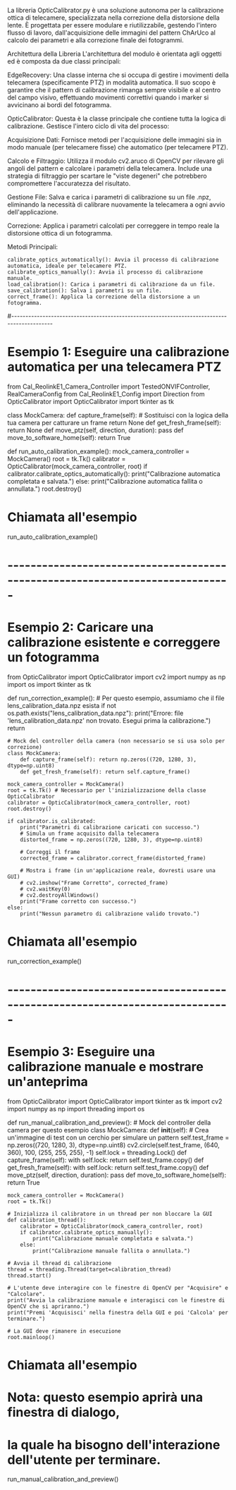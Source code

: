 La libreria OpticCalibrator.py è una soluzione autonoma per la calibrazione ottica di telecamere, specializzata nella correzione della distorsione della lente. È progettata per essere modulare e riutilizzabile, gestendo l'intero flusso di lavoro, dall'acquisizione delle immagini del pattern ChArUco al calcolo dei parametri e alla correzione finale dei fotogrammi.

Architettura della Libreria
L'architettura del modulo è orientata agli oggetti ed è composta da due classi principali:

EdgeRecovery: Una classe interna che si occupa di gestire i movimenti della telecamera (specificamente PTZ) in modalità automatica. Il suo scopo è garantire che il pattern di calibrazione rimanga sempre visibile e al centro del campo visivo, effettuando movimenti correttivi quando i marker si avvicinano ai bordi del fotogramma.

OpticCalibrator: Questa è la classe principale che contiene tutta la logica di calibrazione. Gestisce l'intero ciclo di vita del processo:

Acquisizione Dati: Fornisce metodi per l'acquisizione delle immagini sia in modo manuale (per telecamere fisse) che automatico (per telecamere PTZ).

Calcolo e Filtraggio: Utilizza il modulo cv2.aruco di OpenCV per rilevare gli angoli del pattern e calcolare i parametri della telecamera. Include una strategia di filtraggio per scartare le "viste degeneri" che potrebbero compromettere l'accuratezza del risultato.

Gestione File: Salva e carica i parametri di calibrazione su un file .npz, eliminando la necessità di calibrare nuovamente la telecamera a ogni avvio dell'applicazione.

Correzione: Applica i parametri calcolati per correggere in tempo reale la distorsione ottica di un fotogramma.

Metodi Principali:

    calibrate_optics_automatically(): Avvia il processo di calibrazione automatica, ideale per telecamere PTZ.
    calibrate_optics_manually(): Avvia il processo di calibrazione manuale.
    load_calibration(): Carica i parametri di calibrazione da un file.
    save_calibration(): Salva i parametri su un file.
    correct_frame(): Applica la correzione della distorsione a un fotogramma.

#--------------------------------------------------------------------------------------------

# Esempio 1: Eseguire una calibrazione automatica per una telecamera PTZ

from Cal_ReolinkE1_Camera_Controller import TestedONVIFController, RealCameraConfig
from Cal_ReolinkE1_Config import Direction
from OpticCalibrator import OpticCalibrator
import tkinter as tk

class MockCamera:
    def capture_frame(self):
        # Sostituisci con la logica della tua camera per catturare un frame
        return None
    def get_fresh_frame(self):
        return None
    def move_ptz(self, direction, duration):
        pass
    def move_to_software_home(self):
        return True

def run_auto_calibration_example():
    mock_camera_controller = MockCamera()
    root = tk.Tk()
    calibrator = OpticCalibrator(mock_camera_controller, root)
    if calibrator.calibrate_optics_automatically():
        print("Calibrazione automatica completata e salvata.")
    else:
        print("Calibrazione automatica fallita o annullata.")
    root.destroy()

# Chiamata all'esempio
run_auto_calibration_example()

# -----------------------------------------------------------------------------

# Esempio 2: Caricare una calibrazione esistente e correggere un fotogramma

from OpticCalibrator import OpticCalibrator
import cv2
import numpy as np
import os
import tkinter as tk

def run_correction_example():
    # Per questo esempio, assumiamo che il file lens_calibration_data.npz esista
    if not os.path.exists("lens_calibration_data.npz"):
        print("Errore: file 'lens_calibration_data.npz' non trovato. Esegui prima la calibrazione.")
        return

    # Mock del controller della camera (non necessario se si usa solo per correzione)
    class MockCamera:
        def capture_frame(self): return np.zeros((720, 1280, 3), dtype=np.uint8)
        def get_fresh_frame(self): return self.capture_frame()

    mock_camera_controller = MockCamera()
    root = tk.Tk() # Necessario per l'inizializzazione della classe OpticCalibrator
    calibrator = OpticCalibrator(mock_camera_controller, root)
    root.destroy()

    if calibrator.is_calibrated:
        print("Parametri di calibrazione caricati con successo.")
        # Simula un frame acquisito dalla telecamera
        distorted_frame = np.zeros((720, 1280, 3), dtype=np.uint8)
        
        # Correggi il frame
        corrected_frame = calibrator.correct_frame(distorted_frame)
        
        # Mostra i frame (in un'applicazione reale, dovresti usare una GUI)
        # cv2.imshow("Frame Corretto", corrected_frame)
        # cv2.waitKey(0)
        # cv2.destroyAllWindows()
        print("Frame corretto con successo.")
    else:
        print("Nessun parametro di calibrazione valido trovato.")

# Chiamata all'esempio
run_correction_example()

# -----------------------------------------------------------------------------

# Esempio 3: Eseguire una calibrazione manuale e mostrare un'anteprima

from OpticCalibrator import OpticCalibrator
import tkinter as tk
import cv2
import numpy as np
import threading
import os

def run_manual_calibration_and_preview():
    # Mock del controller della camera per questo esempio
    class MockCamera:
        def __init__(self):
            # Crea un'immagine di test con un cerchio per simulare un pattern
            self.test_frame = np.zeros((720, 1280, 3), dtype=np.uint8)
            cv2.circle(self.test_frame, (640, 360), 100, (255, 255, 255), -1)
            self.lock = threading.Lock()
        def capture_frame(self):
            with self.lock:
                return self.test_frame.copy()
        def get_fresh_frame(self):
            with self.lock:
                return self.test_frame.copy()
        def move_ptz(self, direction, duration):
            pass
        def move_to_software_home(self):
            return True

    mock_camera_controller = MockCamera()
    root = tk.Tk()
    
    # Inizializza il calibratore in un thread per non bloccare la GUI
    def calibration_thread():
        calibrator = OpticCalibrator(mock_camera_controller, root)
        if calibrator.calibrate_optics_manually():
            print("Calibrazione manuale completata e salvata.")
        else:
            print("Calibrazione manuale fallita o annullata.")
    
    # Avvia il thread di calibrazione
    thread = threading.Thread(target=calibration_thread)
    thread.start()
    
    # L'utente deve interagire con le finestre di OpenCV per "Acquisire" e "Calcolare".
    print("Avvia la calibrazione manuale e interagisci con le finestre di OpenCV che si apriranno.")
    print("Premi 'Acquisisci' nella finestra della GUI e poi 'Calcola' per terminare.")

    # La GUI deve rimanere in esecuzione
    root.mainloop()

# Chiamata all'esempio
# Nota: questo esempio aprirà una finestra di dialogo,
# la quale ha bisogno dell'interazione dell'utente per terminare.
run_manual_calibration_and_preview()

